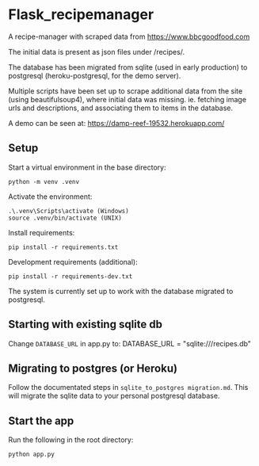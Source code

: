 # Flask_recipemanager

A recipe-manager with scraped data from https://www.bbcgoodfood.com

The initial data is present as json files under /recipes/.

The database has been migrated from sqlite (used in early production) to postgresql (heroku-postgresql, for the demo server).

Multiple scripts have been set up to scrape additional data from the site (using beautifulsoup4), where initial data was missing. ie. fetching image urls and descriptions, and associating them to items in the database.

A demo can be seen at:
https://damp-reef-19532.herokuapp.com/

## Setup

Start a virtual environment in the base directory:

    python -m venv .venv

Activate the environment:

    .\.venv\Scripts\activate (Windows)
    source .venv/bin/activate (UNIX)

Install requirements:

    pip install -r requirements.txt

Development requirements (additional):

    pip install -r requirements-dev.txt

The system is currently set up to work with the database migrated to postgresql.

## Starting with existing sqlite db

Change `DATABASE_URL` in app.py to:
    DATABASE_URL = "sqlite:///recipes.db"

## Migrating to postgres (or Heroku)

Follow the documentated steps in `sqlite_to_postgres migration.md`.
This will migrate the sqlite data to your personal postgresql database.

## Start the app

Run the following in the root directory:

    python app.py
